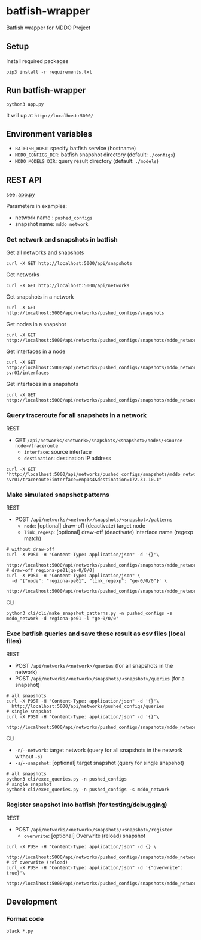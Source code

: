 # batfish-wrapper

Batfish wrapper for MDDO Project

## Setup

Install required packages

```shell
pip3 install -r requirements.txt
```

## Run batfish-wrapper

```shell
python3 app.py
```

It will up at `http://localhost:5000/`

## Environment variables

* `BATFISH_HOST`: specify batfish service (hostname)
* `MDDO_CONFIGS_DIR`: batfish snapshot directory (default: `./configs`)
* `MDDO_MODELS_DIR`: query result directory (default: `./models`)

## REST API

see. [app.py](./app.py)

Parameters in examples:
* network name : `pushed_configs`
* snapshot name: `mddo_network`

### Get network and snapshots in batfish

Get all networks and snapshots
```shell
curl -X GET http://localhost:5000/api/snapshots
```

Get networks
```shell
curl -X GET http://localhost:5000/api/networks
```

Get snapshots in a network
```shell
curl -X GET http://localhost:5000/api/networks/pushed_configs/snapshots
```

Get nodes in a snapshot
```shell
curl -X GET http://localhost:5000/api/networks/pushed_configs/snapshots/mddo_network/nodes
```

Get interfaces in a node
```shell
curl -X GET http://localhost:5000/api/networks/pushed_configs/snapshots/mddo_network/nodes/regiona-svr01/interfaces
```

Get interfaces in a snapshots
```shell
curl -X GET http://localhost:5000/api/networks/pushed_configs/snapshots/mddo_network/interfaces
```

### Query traceroute for all snapshots in a network
REST
* GET `/api/networks/<network>/snapshots/<snapshot>/nodes/<source-node>/traceroute`
  * `interface`: source interface
  * `destination`: destination IP address

```shell
curl -X GET "http://localhost:5000/api/networks/pushed_configs/snapshots/mddo_network/nodes/regiona-svr01/traceroute?interface=enp1s4&destination=172.31.10.1"
```

### Make simulated snapshot patterns
REST
* POST `/api/networks/<network>/snapshots/<snapshot>/patterns`
  * `node`: [optional] draw-off (deactivate) target node
  * `link_regesp`: [optional] draw-off (deactivate) interface name (regexp match)

```shell
# without draw-off
curl -X POST -H "Content-Type: application/json" -d '{}'\
  http://localhost:5000/api/networks/pushed_configs/snapshots/mddo_network/patterns
# draw-off regiona-pe01[ge-0/0/0]
curl -X POST -H "Content-Type: application/json" \
  -d '{"node": "regiona-pe01", "link_regexp": "ge-0/0/0"}' \
  http://localhost:5000/api/networks/pushed_configs/snapshots/mddo_network/patterns
```

CLI
```shell
python3 cli/cli/make_snapshot_patterns.py -n pushed_configs -s mddo_network -d regiona-pe01 -l "ge-0/0/0"
```

### Exec batfish queries and save these result as csv files (local files)
REST
* POST `/api/networks/<network>/queries` (for all snapshots in the network)
* POST `/api/networks/<network>/snapshots/<snapshot>/queries` (for a snapshot)

```shell
# all snapshots
curl -X POST -H "Content-Type: application/json" -d '{}'\
  http://localhost:5000/api/networks/pushed_configs/queries
# single snapshot
curl -X POST -H "Content-Type: application/json" -d '{}'\
  http://localhost:5000/api/networks/pushed_configs/snapshots/mddo_network/queries
```

CLI
* `-n`/`--network`: target network (query for all snapshots in the network without `-s`)
* `-s`/`--snapshot`: [optional] target snapshot (query for single snapshot)

```shell
# all snapshots
python3 cli/exec_queries.py -n pushed_configs
# single snapshot
python3 cli/exec_queries.py -n pushed_configs -s mddo_network
```

### Register snapshot into batfish (for testing/debugging)
REST
* POST `/api/networks/<network>/snapshots/<snapshot>/register`
  * `overwrite`: [optional] Overwrite (reload) snapshot

```shell
curl -X PUSH -H "Content-Type: application/json" -d {} \
  http://localhost:5000/api/networks/pushed_configs/snapshots/mddo_network/register
# if overwrite (reload)
curl -X PUSH -H "Content-Type: application/json" -d '{"overwrite": true}'\
  http://localhost:5000/api/networks/pushed_configs/snapshots/mddo_network/register
```

## Development

### Format code

```shell
black *.py
```
